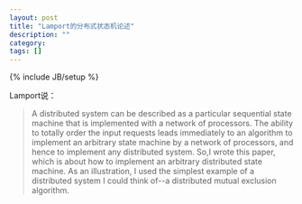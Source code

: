 ```yaml
---
layout: post
title: "Lamport的分布式状态机论述"
description: ""
category: 
tags: []
---
```

{% include JB/setup %}

Lamport说：
> A distributed system can be described as a particular sequential state machine that is implemented with a network of processors. The ability to totally order the input requests leads immediately to an algorithm to implement an arbitrary state machine by a network of processors, and hence to implement any distributed system. So,I wrote this paper, which is about how to implement an arbitrary distributed state machine. As an illustration, I used the simplest example of a distributed system I could think of--a distributed mutual exclusion algorithm.